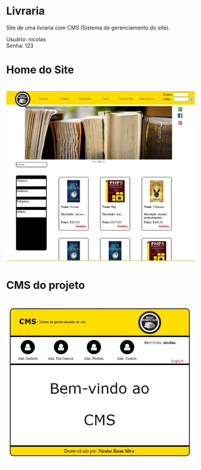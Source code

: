 # Livraria
Site de uma livraria com CMS (Sistema de gerenciamento do site).

Usuário: nicolas<br>
Senha: 123
<br/>

<h1>Home do Site<h1/>

![](prints%20projeto/site.JPG)

<h1>CMS do projeto<h1/>

![](prints%20projeto/cms.JPG)

